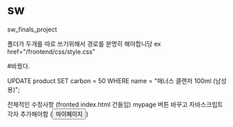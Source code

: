# sw
sw_finals_project

폴더가 두개를 따로 쓰기위해서 경로를 분명히 해야합니당
ex href="/frontend/css/style.css"

#바꿨다.


UPDATE product
SET carbon = 50
WHERE name = "매너스 클랜저 100ml (남성용)";


전체적인 수정사항  (fronted index.html 건들임)
mypage 버튼 바꾸고 자바스크립트 각자 추가해야함 
(<a href="#" onclick="checkLogin()"><button>마이페이지</button></a>)




